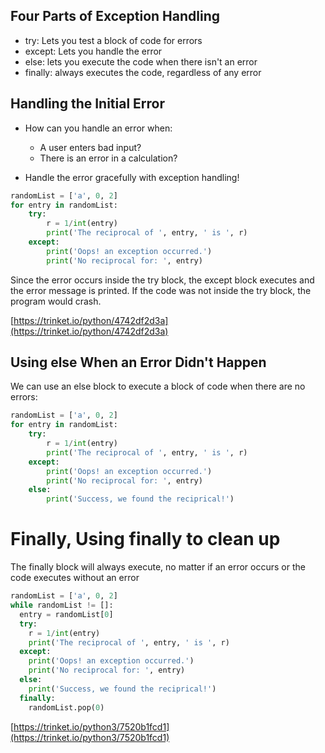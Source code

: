 
## Four Parts of Exception Handling

- try: Lets you test a block of code for errors
- except: Lets you handle the error
- else: lets you execute the code when there isn't an error
- finally: always executes the code, regardless of any error

## Handling the Initial Error

- How can you handle an error when:
    - A user enters bad input?
    - There is an error in a calculation?

- Handle the error gracefully with exception handling!

```python
randomList = ['a', 0, 2]
for entry in randomList:
    try:
        r = 1/int(entry)
        print('The reciprocal of ', entry, ' is ', r)
    except:
        print('Oops! an exception occurred.')
        print('No reciprocal for: ', entry)
```
Since the error occurs inside the try block, the except block executes and the error message is printed.  If the code was not inside the try block, the program would crash.

[https://trinket.io/python/4742df2d3a](https://trinket.io/python/4742df2d3a)

## Using else When an Error Didn't Happen

We can use an else block to execute a block of code when there are no errors:

```python
randomList = ['a', 0, 2]
for entry in randomList:
    try:
        r = 1/int(entry)
        print('The reciprocal of ', entry, ' is ', r)
    except:
        print('Oops! an exception occurred.')
        print('No reciprocal for: ', entry)
    else:
        print('Success, we found the reciprical!')
```

# Finally, Using finally to clean up

The finally block will always execute, no matter if an error occurs or the code executes without an error

```python
randomList = ['a', 0, 2]
while randomList != []:
  entry = randomList[0]
  try:
    r = 1/int(entry)
    print('The reciprocal of ', entry, ' is ', r)
  except:
    print('Oops! an exception occurred.')
    print('No reciprocal for: ', entry)
  else:
    print('Success, we found the reciprical!')
  finally:
    randomList.pop(0)
```
[https://trinket.io/python3/7520b1fcd1](https://trinket.io/python3/7520b1fcd1)
